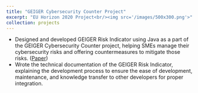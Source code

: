 ```yaml
---
title: "GEIGER Cybersecurity Counter Project"
excerpt: "EU Horizon 2020 Project<br/><img src='/images/500x300.png'>"
collection: projects
---
```


* Designed and developed GEIGER Risk Indicator using Java as a part of the GEIGER Cybersecurity Counter project, helping SMEs manage their cybersecurity risks and offering countermeasures to mitigate those risks. ([Paper](https://dl.acm.org/doi/10.1145/3465481.3469199))
* Wrote the technical documentation of the GEIGER Risk Indicator, explaining the development process to ensure the ease of development, maintenance, and knowledge transfer to other developers for proper integration.
